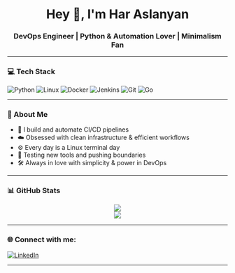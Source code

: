 <h1 align="center">Hey 👋, I'm Har Aslanyan</h1>
<h3 align="center">DevOps Engineer | Python & Automation Lover | Minimalism Fan</h3>

---

### 💻 Tech Stack
![Python](https://img.shields.io/badge/-Python-3776AB?logo=python&logoColor=white)
![Linux](https://img.shields.io/badge/-Linux-FCC624?logo=linux&logoColor=black)
![Docker](https://img.shields.io/badge/-Docker-2496ED?logo=docker&logoColor=white)
![Jenkins](https://img.shields.io/badge/-Jenkins-D24939?logo=jenkins&logoColor=white)
![Git](https://img.shields.io/badge/-Git-F05032?logo=git&logoColor=white)
![Go](https://img.shields.io/badge/-Go-00ADD8?logo=go&logoColor=white)

---

### 🧠 About Me
- 🔧 I build and automate CI/CD pipelines
- ☁️ Obsessed with clean infrastructure & efficient workflows
- ⚙️ Every day is a Linux terminal day
- 🧪 Testing new tools and pushing boundaries
- 🛠️ Always in love with simplicity & power in DevOps

---

### 📊 GitHub Stats
<p align="center">
  <img src="https://github-readme-stats.vercel.app/api?username=Harrr778&show_icons=true&theme=tokyonight&hide_title=true&hide_border=true" />
  <br>
  <img src="https://github-readme-streak-stats.herokuapp.com?user=Harrr778&theme=tokyonight&hide_border=true" />
</p>

---

### 🌐 Connect with me:
[![LinkedIn](https://img.shields.io/badge/-LinkedIn-0A66C2?logo=linkedin&logoColor=white)](https://www.linkedin.com/in/har-aslanyan-7581a9362/)

---

<!-- Clean, minimalistic and efficient — just like DevOps should be -->
